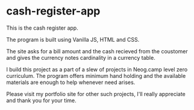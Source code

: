 # cash-register-app
This is the cash register app. 

The program is built using Vanilla JS, HTML and CSS.

The site asks for a bill amount and the cash recieved from the coustomer and gives the currency notes cardinality in a currency table.

I build this project as a part of a slew of projects in Neog.camp level zero curriculum. 
The program offers minimum hand holding and the available materials are enough to help whenever need arises.

Please visit my portfolio site for other such projects, I'll really appreciate and thank you for your time.
